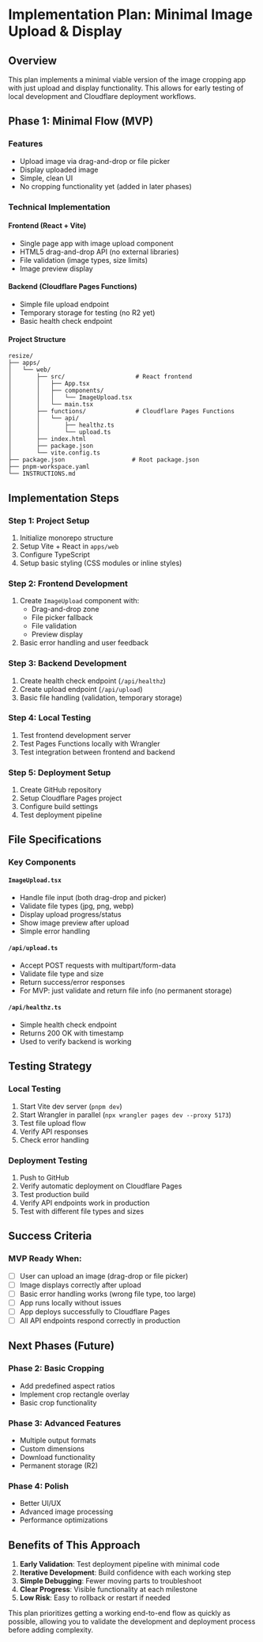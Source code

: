 # Implementation Plan: Minimal Image Upload & Display

## Overview

This plan implements a minimal viable version of the image cropping app with just upload and display functionality. This allows for early testing of local development and Cloudflare deployment workflows.

## Phase 1: Minimal Flow (MVP)

### Features
- Upload image via drag-and-drop or file picker
- Display uploaded image
- Simple, clean UI
- No cropping functionality yet (added in later phases)

### Technical Implementation

#### Frontend (React + Vite)
- Single page app with image upload component
- HTML5 drag-and-drop API (no external libraries)
- File validation (image types, size limits)
- Image preview display

#### Backend (Cloudflare Pages Functions)
- Simple file upload endpoint
- Temporary storage for testing (no R2 yet)
- Basic health check endpoint

#### Project Structure
```
resize/
├── apps/
│   └── web/
│       ├── src/                    # React frontend
│       │   ├── App.tsx
│       │   ├── components/
│       │   │   └── ImageUpload.tsx
│       │   └── main.tsx
│       ├── functions/              # Cloudflare Pages Functions
│       │   └── api/
│       │       ├── healthz.ts
│       │       └── upload.ts
│       ├── index.html
│       ├── package.json
│       └── vite.config.ts
├── package.json                   # Root package.json
├── pnpm-workspace.yaml
└── INSTRUCTIONS.md
```

## Implementation Steps

### Step 1: Project Setup
1. Initialize monorepo structure
2. Setup Vite + React in `apps/web`
3. Configure TypeScript
4. Setup basic styling (CSS modules or inline styles)

### Step 2: Frontend Development
1. Create `ImageUpload` component with:
   - Drag-and-drop zone
   - File picker fallback
   - File validation
   - Preview display
2. Basic error handling and user feedback

### Step 3: Backend Development
1. Create health check endpoint (`/api/healthz`)
2. Create upload endpoint (`/api/upload`)
3. Basic file handling (validation, temporary storage)

### Step 4: Local Testing
1. Test frontend development server
2. Test Pages Functions locally with Wrangler
3. Test integration between frontend and backend

### Step 5: Deployment Setup
1. Create GitHub repository
2. Setup Cloudflare Pages project
3. Configure build settings
4. Test deployment pipeline

## File Specifications

### Key Components

#### `ImageUpload.tsx`
- Handle file input (both drag-drop and picker)
- Validate file types (jpg, png, webp)
- Display upload progress/status
- Show image preview after upload
- Simple error handling

#### `/api/upload.ts`
- Accept POST requests with multipart/form-data
- Validate file type and size
- Return success/error responses
- For MVP: just validate and return file info (no permanent storage)

#### `/api/healthz.ts`
- Simple health check endpoint
- Returns 200 OK with timestamp
- Used to verify backend is working

## Testing Strategy

### Local Testing
1. Start Vite dev server (`pnpm dev`)
2. Start Wrangler in parallel (`npx wrangler pages dev --proxy 5173`)
3. Test file upload flow
4. Verify API responses
5. Check error handling

### Deployment Testing
1. Push to GitHub
2. Verify automatic deployment on Cloudflare Pages
3. Test production build
4. Verify API endpoints work in production
5. Test with different file types and sizes

## Success Criteria

### MVP Ready When:
- [ ] User can upload an image (drag-drop or file picker)
- [ ] Image displays correctly after upload
- [ ] Basic error handling works (wrong file type, too large)
- [ ] App runs locally without issues
- [ ] App deploys successfully to Cloudflare Pages
- [ ] All API endpoints respond correctly in production

## Next Phases (Future)

### Phase 2: Basic Cropping
- Add predefined aspect ratios
- Implement crop rectangle overlay
- Basic crop functionality

### Phase 3: Advanced Features
- Multiple output formats
- Custom dimensions
- Download functionality
- Permanent storage (R2)

### Phase 4: Polish
- Better UI/UX
- Advanced image processing
- Performance optimizations

## Benefits of This Approach

1. **Early Validation**: Test deployment pipeline with minimal code
2. **Iterative Development**: Build confidence with each working step
3. **Simple Debugging**: Fewer moving parts to troubleshoot
4. **Clear Progress**: Visible functionality at each milestone
5. **Low Risk**: Easy to rollback or restart if needed

This plan prioritizes getting a working end-to-end flow as quickly as possible, allowing you to validate the development and deployment process before adding complexity.
